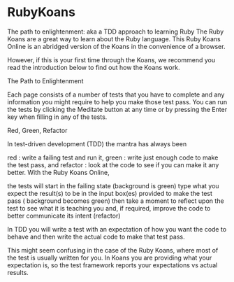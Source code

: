 RubyKoans
=========

The path to enlightenment: aka a TDD approach to learning Ruby
The Ruby Koans are a great way to learn about the Ruby language. This Ruby Koans Online is an abridged version of the Koans in the convenience of a browser.

However, if this is your first time through the Koans, we recommend you read the introduction below to find out how the Koans work.

The Path to Enlightenment

Each page consists of a number of tests that you have to complete and any information you might require to help you make those test pass. You can run the tests by clicking the Meditate button at any time or by pressing the Enter key when filling in any of the tests.

Red, Green, Refactor

In test-driven development (TDD) the mantra has always been

red : write a failing test and run it,
green : write just enough code to make the test pass, and
refactor : look at the code to see if you can make it any better.
With the Ruby Koans Online,

the tests will start in the failing state (background is green)
type what you expect the result(s) to be in the input box(es) provided to make the test pass ( background becomes green)
then take a moment to reflect upon the test to see what it is teaching you and, if required, improve the code to better communicate its intent (refactor)

In TDD you will write a test with an expectation of how you want the code to behave and then write the actual code to make that test pass.

This might seem confusing in the case of the Ruby Koans, where most of the test is usually written for you.
In Koans you are providing what your expectation is, so the test framework reports your expectations vs actual results.
